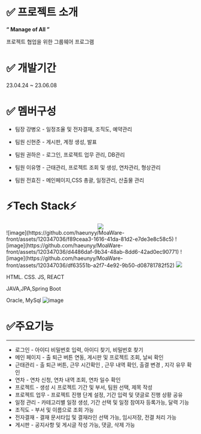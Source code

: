 # ✅ 프로젝트 소개

**$“$ Manage of All $”$**

프로젝트 협업을 위한 그룹웨어 프로그램 

# ✅ 개발기간

23.04.24 ~ 23.06.08

# ✅ 멤버구성
  - 팀장 강병오 - 일정조율 및 전자결재, 조직도, 예약관리
  
  - 팀원 신현준 - 게시판, 계정 생성, 발표
  
  - 팀원 권하은 - 로그인, 프로젝트 업무 관리, DB관리
  
  - 팀원 이유명 - 근태관리, 프로젝트 조회 및 생성, 연차관리, 형상관리
  
  - 팀원 전효진 - 메인페이지,CSS 총괄, 일정관리, 산출물 관리

# ⚡Tech Stack⚡
<div align=center> 
  <img src="https://img.shields.io/badge/java-007396?style=for-the-badge&logo=java&logoColor=white"> 

  <br>
</div>
![image](https://github.com/haeunyy/MoaWare-front/assets/120347036/f89ceaa3-1616-41da-81d2-e7de3e8c58c5)
![image](https://github.com/haeunyy/MoaWare-front/assets/120347036/d4486daf-9b34-48ab-8dd6-42ad0ec90771)
![image](https://github.com/haeunyy/MoaWare-front/assets/120347036/df63551b-a2f7-4e92-9b50-d08781782f52)
<img src="https://img.shields.io/badge/html5-E34F26?style=for-the-badge&logo=html5&logoColor=white">

HTML. CSS. JS, REACT

JAVA,JPA,Spring Boot

Oracle, MySql
![image](https://github.com/haeunyy/MoaWare-front/assets/120347036/ea452b2e-04db-4b2b-b8ad-7da15e9d2405)

# ✅주요기능

---

- 로그인 - 아이디 비밀번호 입력, 아이디 찾기, 비밀번호 찾기
- 메인 페이지 - 출 퇴근 버튼 연동, 게시판 및 프로젝트 조회, 날씨 확인
- 근태관리 - 출 퇴근 버튼, 근무 시간확인 , 근무 내역 확인, 출결 변경 , 지각 유무 확인
- 연차 - 연차 신청, 연차 내역 조회, 연차 일수 확인
- 프로젝트 - 생성 시 프로젝트 기간 및 부서, 팀원 선택, 제목 작성
- 프로젝트 업무 - 프로젝트 진행 단계 설정, 기간 입력 및 댓글로 진행 상황 공유
- 일정 관리 - 카테고리별 일정 생성, 기간 선택 및 일정 참여자 등록가능, 달력 기능
- 조직도 - 부서 및 이름으로 조회 가능
- 전자결재 - 결재 문서타입 및 결재라인 선택 가능, 임시저장, 전결 처리 가능
- 게시판 - 공지사항 및 게시글 작성 가능, 댓글, 삭제 가능



